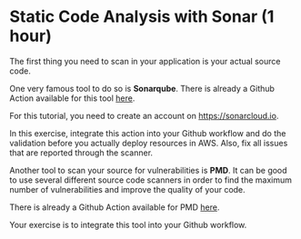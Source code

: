 # Static Code Analysis with Sonar (1 hour)

The first thing you need to scan in your application is your actual source code.

One very famous tool to do so is **Sonarqube**. There is already a Github Action available for this tool [here](https://github.com/SonarSource/sonarcloud-github-action
).

For this tutorial, you need to create an account on https://sonarcloud.io.

In this exercise, integrate this action into your Github workflow and do the validation before you actually deploy resources in AWS. Also, fix all issues that are reported through the scanner.


Another tool to scan your source for vulnerabilities is **PMD**. It can be good to use several different source code scanners in order to find the maximum number of vulnerabilities and improve the quality of your code.

There is already a Github Action available for PMD [here](https://github.com/marketplace/actions/pmd-source-code-analyzer-action).

Your exercise is to integrate this tool into your Github workflow.



